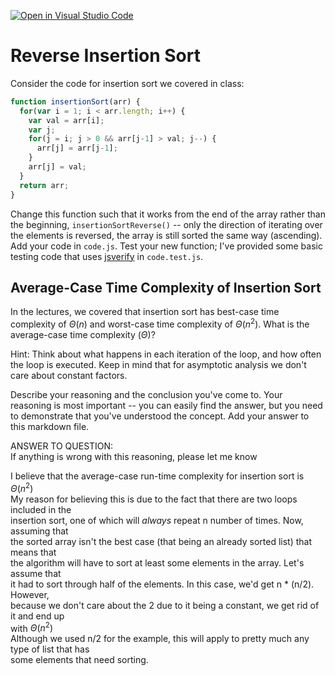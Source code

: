 [![Open in Visual Studio Code](https://classroom.github.com/assets/open-in-vscode-718a45dd9cf7e7f842a935f5ebbe5719a5e09af4491e668f4dbf3b35d5cca122.svg)](https://classroom.github.com/online_ide?assignment_repo_id=11765981&assignment_repo_type=AssignmentRepo)
# Reverse Insertion Sort

Consider the code for insertion sort we covered in class:

```javascript
function insertionSort(arr) {
  for(var i = 1; i < arr.length; i++) {
    var val = arr[i];
    var j;
    for(j = i; j > 0 && arr[j-1] > val; j--) {
      arr[j] = arr[j-1];
    }
    arr[j] = val;
  }
  return arr;
}
```

Change this function such that it works from the end of the array rather than
the beginning, `insertionSortReverse()` -- only the direction of
iterating over the elements is reversed, the array is still sorted the same way
(ascending). Add your code in `code.js`. Test your new function; I've provided
some basic testing code that uses [jsverify](https://jsverify.github.io/) in
`code.test.js`.

## Average-Case Time Complexity of Insertion Sort

In the lectures, we covered that insertion sort has best-case time complexity of
$\Theta(n)$ and worst-case time complexity of $\Theta(n^2)$. What is the
average-case time complexity ($\Theta$)?

Hint: Think about what happens in each iteration of the loop, and how often the
loop is executed. Keep in mind that for asymptotic analysis we don't care about
constant factors.

Describe your reasoning and the conclusion you've come to. Your reasoning is
most important -- you can easily find the answer, but you need to demonstrate
that you've understood the concept. Add your answer to this markdown file.

ANSWER TO QUESTION:  
If anything is wrong with this reasoning, please let me know  

I believe that the average-case run-time complexity for insertion sort is $\Theta(n^2)$  
My reason for believing this is due to the fact that there are two loops included in the  
insertion sort, one of which will *always* repeat n number of times. Now, assuming that  
the sorted array isn't the best case (that being an already sorted list) that means that  
the algorithm will have to sort at least some elements in the array. Let's assume that  
it had to sort through half of the elements. In this case, we'd get n * (n/2). However,  
because we don't care about the 2 due to it being a constant, we get rid of it and end up  
with $\Theta(n^2)$  
Although we used n/2 for the example, this will apply to pretty much any type of list that has  
some elements that need sorting.

